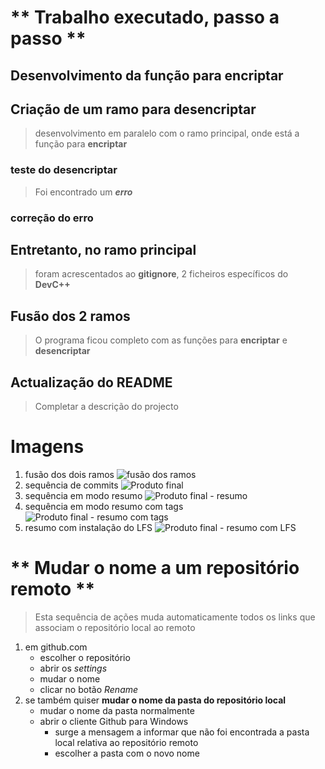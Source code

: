 
# \*\* Trabalho executado, passo a passo \*\*

## Desenvolvimento da função para encriptar

## Criação de um ramo para desencriptar

> desenvolvimento em paralelo com o ramo principal, onde está a função para **encriptar**

### teste do desencriptar

> Foi encontrado um ***erro***

### correção do erro

## Entretanto, no ramo principal

> foram acrescentados ao **gitignore**, 2 ficheiros específicos do **DevC++**

## Fusão dos 2 ramos

> O programa ficou completo com as funções para **encriptar** e **desencriptar**

## Actualização do README

> Completar a descrição do projecto

# Imagens

1. fusão dos dois ramos
![fusão dos ramos](images/Merge_decrypt.JPG)
2. sequência de commits
![Produto final](images/Log_after_updt_README.JPG)
3. sequência em modo resumo
![Produto final - resumo](images/logResumo.JPG)
4. sequência em modo resumo com tags
![Produto final - resumo com tags](images/logResumoTag.JPG)
5. resumo com instalação do LFS
![Produto final - resumo com LFS](images/logResumoLFS.JPG)

# \*\* Mudar o nome a um repositório remoto \*\*

> Esta sequência de ações muda automaticamente todos os links que associam o repositório local ao remoto

1. em github.com
    * escolher o repositório
    * abrir os *settings*
    * mudar o nome
    * clicar no botão *Rename*
2. se também quiser **mudar o nome da pasta do repositório local**
    * mudar o nome da pasta normalmente
    * abrir o cliente Github para Windows
        * surge a mensagem a informar que não foi encontrada a pasta local relativa ao repositório remoto
        * escolher a pasta com o novo nome
